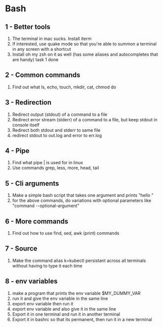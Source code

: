 # Bash

## 1 - Better tools

1. The terminal in mac sucks. Install iterm
2. If interested, use quake mode so that you're able to summon a terminal in any screen with a shortcut
3. Install oh my zsh on it as well (has some aliases and autocompletes that are handy)
task 1 done

## 2 - Common commands

1. Find out what ls, echo, touch, mkdir, cat, chmod do

## 3 - Redirection

1. Redirect output (stdout) of a command to a file
2. Redirect error stream (stderr) of a command to a file, but keep stdout in console itself
3. Redirect both stdout and stderr to same file
4. redirect stdout to out.log and error to err.log

## 4 - Pipe

1. Find what pipe | is used for in linux
2. Use commands grep, less, more, head, tail

## 5 - Cli arguments

1. Make a simple bash script that takes one argument and prints "hello <argument>"
2. for the above commands, do variations with optional parameters like "command --optional-argument" 

## 6 - More commands

1. Find out how to use find, sed, awk (print) commands 

## 7 - Source

1. Make the command alias k=kubectl persistant across all terminals without having to type it each time

## 8 - env variables

1. make a program that prints the env variable $MY_DUMMY_VAR
2. run it and give the env variable in the same line
3. export env variable then run it
4. export env variable and also give it in the same line
5. Export it in one terminal and run it in another terminal
6. Export it in bashrc so that its permanent, then run it in a new terminal
